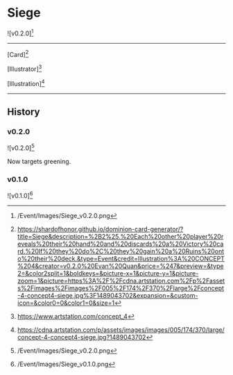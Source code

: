 # Siege

![v0.2.0][^v0.2.0]

---

[Card][^Card]

[Illustrator][^Illustrator]

[Illustration][^Illustration]

---

## History

### v0.2.0

![v0.2.0][^v0.2.0]

Now targets greening.

### v0.1.0

![v0.1.0][^v0.1.0]

[^v0.1.0]: /Event/Images/Siege_v0.1.0.png
[^v0.2.0]: /Event/Images/Siege_v0.2.0.png
[^Card]: https://shardofhonor.github.io/dominion-card-generator/?title=Siege&description=%2B2%25.%20Each%20other%20player%20reveals%20their%20hand%20and%20discards%20a%20Victory%20card.%20If%20they%20do%2C%20they%20gain%20a%20Ruins%20onto%20their%20deck.&type=Event&credit=Illustration%3A%20CONCEPT%204&creator=v0.2.0%20Evan%20Quan&price=%247&preview=&type2=&color2split=1&boldkeys=&picture-x=1&picture-y=1&picture-zoom=1&picture=https%3A%2F%2Fcdna.artstation.com%2Fp%2Fassets%2Fimages%2Fimages%2F005%2F174%2F370%2Flarge%2Fconcept-4-concept4-siege.jpg%3F1489043702&expansion=&custom-icon=&color0=0&color1=0&size=1
[^Illustrator]: https://www.artstation.com/concept_4
[^Illustration]: https://cdna.artstation.com/p/assets/images/images/005/174/370/large/concept-4-concept4-siege.jpg?1489043702
